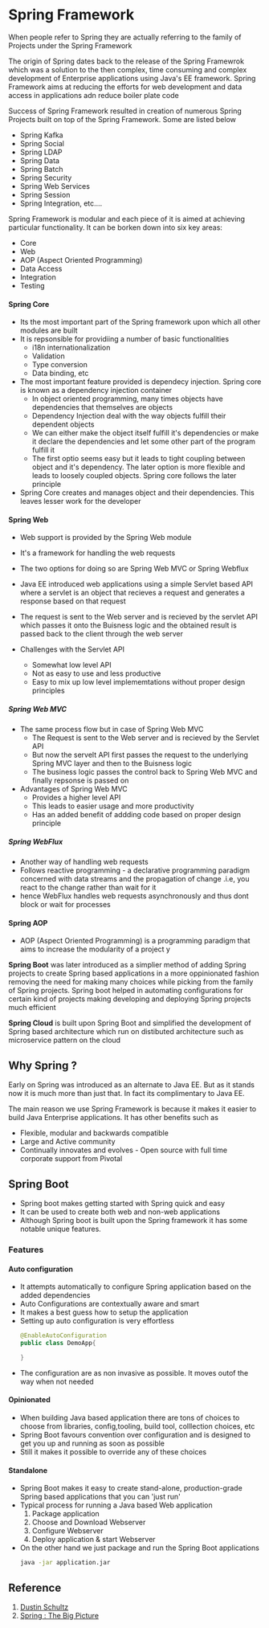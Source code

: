 # Spring Framework

When people refer to Spring they are actually referring to the family of Projects under the Spring Framework

The origin of Spring dates back to the release of the Spring Framewrok which was a solution to the then complex, time consuming and complex development of Enterprise applications using Java's EE framework. Spring Framework aims at reducing the efforts for web development and data access in applications adn reduce boiler plate code

Success of Spring Framework resulted in creation of numerous Spring Projects built on top of the Spring Framework. Some are listed below
* Spring Kafka
* Spring Social
* Spring LDAP
* Spring Data
* Spring Batch
* Spring Security
* Spring Web Services
* Spring Session
* Spring Integration, etc....


Spring Framework is modular and each piece of it is aimed at achieving particular functionality. It can be borken down into six key areas:
* Core
* Web
* AOP (Aspect Oriented Programming)
* Data Access
* Integration
* Testing

#### Spring Core
* Its the most important part of the Spring framework upon which all other modules are built
* It is repsonsible for providiing a number of basic functionalities
  * i18n internationalization
  * Validation 
  * Type conversion
  * Data binding, etc
* The most important feature provided is dependecy injection. Spring core is known as a dependency injection container
  * In object oriented programming, many times objects have dependencies that themselves are objects
  * Dependency Injection deal with the way objects fulfill their dependent objects
  * We can either make the object itself fulfill it's dependencies or make it declare the dependencies and let some other part of the program fulfill it 
  * The first optio seems easy but it leads to tight coupling between object and it's dependency. The later option is more flexible and leads to loosely coupled objects. Spring core follows the later principle
* Spring Core creates and manages object and their dependencies. This leaves lesser work for the developer

#### Spring Web
* Web support is provided by the Spring Web module
* It's a framework for handling the web requests
* The two options for doing so are Spring Web MVC or Spring Webflux

* Java EE introduced web applications using a simple Servlet based API where a servlet is an object that recieves a request and generates a response based on that request
* The request is sent to the Web server and is recieved by the servlet API which passes it onto the Buisness logic and the obtained result is passed back to the client through the web server
* Challenges with the Servlet API
    * Somewhat low level API
    * Not as easy to use and less productive
    * Easy to mix up low level implememtations without proper design principles

##### Spring Web MVC
* The same process flow but in case of Spring Web MVC
  * The Request is sent to the Web server and is recieved by the Servlet API
  * But now the servelt API first passes the request to the underlying Spring MVC layer and then to the Buisness logic 
  * The business logic passes the control back to Spring Web MVC and finally repsonse is passed on 
* Advantages of Spring Web MVC
  * Provides a higher level API
  * This leads to easier usage and more productivity
  * Has an added benefit of addding code based on proper design principle

##### Spring WebFlux
* Another way of handling web requests 
* Follows reactive programming - a declarative programming paradigm concerned with data streams and the propagation of change .i.e, you react to the change rather than wait for it
* hence WebFlux handles web requests asynchronously and thus dont block or wait for processes 

#### Spring AOP
* AOP (Aspect Oriented Programming) is a programming paradigm that aims to increase the modularity of a project y 




**Spring Boot** was later introduced as a simplier method of adding Spring projects to create Spring based applications in a more oppinionated fashion removing the need for making many choices while picking from the family of Spring projects. Spring boot helped in automating configurations for certain kind of projects making developing and deploying Spring projects much efficient

**Spring Cloud** is built upon Spring Boot and simplified the development of Spring based architecture which run on distibuted architecture such as microservice pattern on the cloud

## Why Spring ?
Early on Spring was introduced as an alternate to Java EE. But as it stands now it is much more than just that. In fact its complimentary to Java EE.

The main reason we use Spring Framework is because it makes it easier to build Java Enterprise applications. It has other benefits such as
* Flexible, modular and backwards compatible
* Large and Active community
* Continually innovates and evolves - Open source with full time corporate support from Pivotal

## Spring Boot
* Spring boot makes getting started with Spring quick and easy
* It can be used to create both web and non-web applications
* Although Spring boot is built upon the Spring framework it has some notable unique features.

### Features
#### Auto configuration
* It attempts automatically to configure Spring application based on the added dependencies
* Auto Configurations are contextually aware and smart
* It makes a best guess how to setup the application
* Setting up auto configuration is very effortless
    ```java
    @EnableAutoConfiguration
    public class DemoApp{

    }
    ```
* The configuration are as non invasive as possible. It moves outof the way when not needed
#### Opinionated
* When building Java based application there are tons of choices to choose from libraries, config,tooling, build tool, colllection choices, etc
* Spring Boot favours convention over configuration and is designed to get you up and running as soon as possible
* Still it makes it possible to override any of these choices
#### Standalone
* Spring Boot makes it easy to create stand-alone, production-grade Spring based applications that you can 'just run'
* Typical process for running a Java based Web application
    1. Package application
    2. Choose and Download Webserver
    3. Configure Webserver
    4. Deploy application & start Webserver
* On the other hand we just package and run the Spring Boot applications
    ```bash
    java -jar application.jar
    ```
    
## Reference
1. [Dustin Schultz](http://dustin.schultz.io)
2. [Spring : The Big Picture](https://app.pluralsight.com/player?course=spring-big-picture&author=dustin-schultz&name=cb2bdb36-85ec-4d22-8ece-263d4318aa80&clip=0)